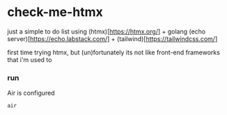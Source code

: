 # check-me-htmx

just a simple to do list using (htmx)[https://htmx.org/] + golang (echo server)[https://echo.labstack.com/] + (tailwind)[https://tailwindcss.com/]

first time trying htmx, but (un)fortunately its not like front-end frameworks that i'm used to

### run

Air is configured

`air`
